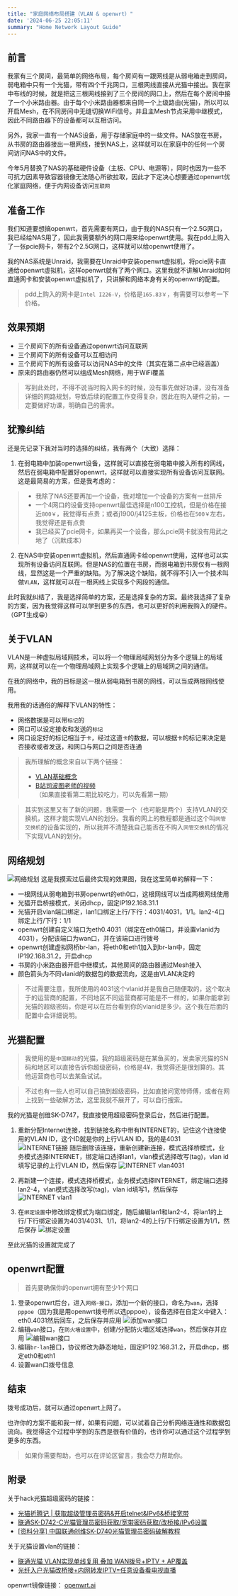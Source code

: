 ```yaml
---
title: "家庭网络布局搭建（VLAN & openwrt）"
date: '2024-06-25 22:05:11'
summary: "Home Network Layout Guide"
---
```


## 前言
我家有三个房间，最简单的网络布局，每个房间有一跟网线是从弱电箱走到房间，弱电箱中只有一个光猫，带有四个千兆网口，三根网线直接从光猫中接出。我在家中布线的时候，就是把这三根网线接到了三个房间的网口上，然后在每个房间中接了一个小米路由器。由于每个小米路由器都来自同一个上级路由(光猫)，所以可以开启Mesh，在不同房间中无缝切换WiFi信号。并且主Mesh节点采用中继模式，因此不同路由器下的设备都可以互相访问。

另外，我家一直有一个NAS设备，用于存储家庭中的一些文件。NAS放在书房，从书房的路由器接出一根网线，接到NAS上，这样就可以在家庭中的任何一个房间访问NAS中的文件。

今年5月替换了NAS的基础硬件设备（主板、CPU、电源等），同时也因为一些不可抗力因素导致容器镜像无法随心所欲拉取，因此才下定决心想要通过openwrt优化家庭网络，便于内网设备访问`互联网`

## 准备工作
我们知道要想搞openwrt，首先需要有网口，由于我的NAS只有一个2.5G网口，我已经给NAS用了，因此我需要额外的网口用来给openwrt使用。我在pdd上购入了一张pcie网卡，带有2个2.5G网口，这样就可以给openwrt使用了。

我的NAS系统是Unraid，我需要在Unraid中安装openwrt虚拟机，将pcie网卡直通给openwrt虚拟机，这样openwrt就有了两个网口。这里我就不讲解Unraid如何直通网卡和安装openwrt虚拟机了，只讲解和网络本身有关的openwrt的配置。

> pdd上购入的网卡是`Intel I226-V`，价格是`165.83￥`，有需要可以参考一下价格。

## 效果预期

- 三个房间下的所有设备通过openwrt访问互联网
- 三个房间下的所有设备可以互相访问
- 三个房间下的所有设备可以访问NAS中的文件（其实在第二点中已经涵盖）
- 原来的路由器仍然可以组成Mesh网络，用于WiFi覆盖

> 写到此处时，不得不说当时购入网卡的时候，没有事先做好功课，没有准备详细的网路规划，导致后续的配置工作变得复杂，因此在购入硬件之前，一定要做好功课，明确自己的需求。

## 犹豫纠结

还是先记录下我对当时的选择的纠结，我有两个（大致）选择：
1. 在弱电箱中加装openwrt设备，这样就可以直接在弱电箱中接入所有的网线，然后在弱电箱中配置好openwrt，这样就可以直接实现所有设备访问互联网。这是最简易的方案，但是我考虑的：
> - 我除了NAS还要再加一个设备，我对增加一个设备的方案有一丝排斥
> - 一个4网口的设备支持openwrt最佳选择是n100工控机，但是价格在接近`800￥`，我觉得有点贵；或者j1900/j4125主板，价格也在`500￥`左右，我觉得还是有点贵
> - 我已经买了pcie网卡，如果再买一个设备，那么pcie网卡就没有用武之地了（沉默成本）
2. 在NAS中安装openwrt虚拟机，然后直通网卡给openwrt使用，这样也可以实现所有设备访问互联网。但是NAS的位置在书房，而弱电箱到书房仅有一根网线，显然这是一个严重的缺陷。为了解决这个缺陷，就不得不引入一个技术叫做`VLAN`，这样就可以在一根网线上实现多个网段的通信。

此时我就纠结了，我是选择简单的方案，还是选择复杂的方案。最终我选择了复杂的方案，因为我觉得这样可以学到更多的东西，也可以更好的利用我购入的硬件。（GPT生成😀）

## 关于VLAN

VLAN是一种虚拟局域网技术，可以将一个物理局域网划分为多个逻辑上的局域网，这样就可以在一个物理局域网上实现多个逻辑上的局域网之间的通信。

在我的网络中，我的目标是这一根从弱电箱到书房的网线，可以当成两根网线使用。

我用我的话通俗的解释下VLAN的特性：
- 网络数据是可以带`标记`的
- 网口可以设定接收和发送的`标记`
- 网口设定好的标记相当于`卡`，经过这道`卡`的数据，可以根据`卡`的标记来决定是否接收或者发送，和网口与网口之间是否连通
> 我所理解的概念来自以下两个链接：
> - [VLAN基础概念](https://www.cnblogs.com/gzxbkk/p/7805823.html)
> - [B站司波图老师的视频](https://www.bilibili.com/video/BV1e34y1Q7bj)（如果直接看第二期比较吃力，可以先看第一期）

> 其实到这里又有了新的问题，我需要一个（也可能是两个）支持VLAN的交换机，这样才能实现VLAN的划分。我看的网上的教程都是通过这个叫`网管交换机`的设备实现的，所以我并不清楚我自己能否在不购入`网管交换机`的情况下实现VLAN的划分。

## 网络规划

![网络规划](/imgs/network-layout.png)
这是我摸索过后最终实现的效果图，我在这里简单的解释一下：
- 一根网线从弱电箱到书房openwrt的eth0口，这根网线可以当成两根网线使用
- 光猫开启桥接模式，关闭dhcp，固定IP192.168.31.1
- 光猫开启vlan端口绑定，lan1口绑定上行/下行：4031/4031，1/1。lan2-4口绑定上行/下行：1/1
- openwrt创建自定义端口为eth0.4031（绑定在eth0端口，并设置vlanid为4031），分配该端口为wan口，并在该端口进行拨号
- openwrt创建虚拟网桥br-lan，将eth0和eth1加入到br-lan中，固定IP192.168.31.2，开启dhcp
- 书房的小米路由器开启中继模式，其他房间的路由器通过Mesh接入
- 颜色箭头为不同vlanid的数据包的数据流向，这是由VLAN决定的

> 不过需要注意，我所使用的4031这个vlanid并是我自己随便取的，这个取决于的运营商的配置，不同地区不同运营商都可能是不一样的，如果你能拿到光猫的超级密码，你是可以在后台看到你的vlanid是多少。这个我在后面的配置中会详细说明。

## 光猫配置

> 我使用的是`中国移动`的光猫，我的超级密码是在某鱼买的，发卖家光猫的SN码和地区可以直接告诉你超级密码，价格是4¥，我觉得还是很划算的。其他运营商也可以去某鱼试试。

> 不过也有一些人也可以自己搞到超级密码，比如直接问宽带师傅，或者在网上找到一些破解方法，这里我就不展开了，可以自行搜索。

我的光猫是创维SK-D747，我直接使用超级密码登录后台，然后进行配置。
1. 重新分配Internet连接，找到链接名称中带有INTERNET的，记住这个连接使用的VLAN ID，这个ID就是你的上行VLAN ID，我的是4031
![INTERNET链接](/imgs/internet-vlan-id.png)
随后删除该连接，重新创建新连接，模式选择桥模式，业务模式选择INTERNET，绑定端口选择lan1，vlan模式选择改写(tag)，vlan id填写记录的上行VLAN ID，然后保存
![INTERNET vlan4031](/imgs/internet-vlan-4031.png)

2. 再新建一个连接，模式选择桥模式，业务模式选择INTERNET，绑定端口选择lan2-4，vlan模式选择改写(tag)，vlan id填写1，然后保存
![INTERNET vlan1](/imgs/internet-vlan-1.png)

3. 在`绑定设置`中修改绑定模式为端口绑定，随后编辑lan1和lan2-4，将lan1的上行/下行绑定设置为4031/4031、1/1，将lan2-4的上行/下行绑定设置为1/1，然后保存
![绑定设置](/imgs/bind-setting.png)

至此光猫的设置就完成了

## openwrt配置

> 首先要确保你的openwrt拥有至少1个网口

1. 登录openwrt后台，进入`网络`-`接口`，添加一个新的接口，命名为`wan`，选择`pppoe`（因为我是用openwrt拨号所以选pppoe），设备选择在自定义中键入：eth0.4031然后回车，之后保存并应用
![添加wan接口](/imgs/openwrt-wan.png)
2. 编辑`wan`接口，在`防火墙设置`中，创建/分配防火墙区域选择`wan`，然后保存并应用
![编辑wan接口](/imgs/firewall-wan.png)
3. 编辑`br-lan`接口，协议修改为静态地址，固定IP192.168.31.2，开启dhcp，绑定eth0和eth1
4. 设置wan口拨号信息

## 结束

拨号成功后，就可以通过openwrt上网了。

也许你的方案不能和我一样，如果有问题，可以试着自己分析网络连通性和数据包流向。我觉得这个过程中学到的东西是很有价值的，也许你可以通过这个过程学到更多的东西。

> 如果你需要帮助，也可以在评论区留言，我会尽力帮助你。

## 附录

关于hack光猫超级密码的链接：
- [光猫折腾记 | 获取超级管理员密码&开启telnet&IPv6&桥接宽带](https://miaotony.xyz/2020/02/27/Server_OpticalModem/)
- [联通SK-D742-C光猫管理员密码获取/宽带密码获取/改桥接/IPv6设置](https://jeza-chen.com/2023/01/23/Playing-with-Modem/)
- [[资料分享] 中国联通创维SK-D740光猫管理员密码破解教程](https://www.txrjy.com/thread-1252073-1-1.html)

关于光猫设置vlan的链接：
- [联通光猫 VLAN实现单线复用 叠加 WAN拨号+IPTV + AP覆盖](https://post.smzdm.com/p/andr0p7p/)
- [光纤入户光猫改桥接+内网转发IPTV=任意设备看电视直播](https://blog.friskit.me/2020/05/31/bjunicom-network.html)

openwrt镜像链接：
[openwrt.ai](https://openwrt.ai)